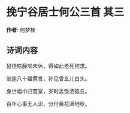 # 挽宁谷居士何公三首  其三

**作者**: 何梦桂

## 诗词内容

鼠绕枯藤啮未休，得如此老死何求。

翁逾八十媪黄发，孙见曾玄儿白头。

身世幅巾归茧室，岁时盂饭洒狐丘。

百年心事无人识，分付黄花满地秋。

